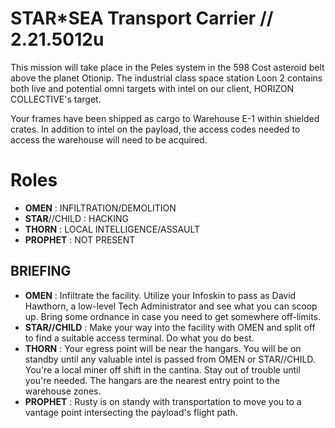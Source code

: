 # STAR\*SEA Transport Carrier // 2.21.5012u

This mission will take place in the Peles system in the 598 Cost asteroid belt above the planet Otionip. The industrial class space station Loon 2 contains both live and potential omni targets with intel on our client, HORIZON COLLECTIVE's target.

Your frames have been shipped as cargo to Warehouse E-1 within shielded crates. In addition to intel on the payload, the access codes needed to access the warehouse will need to be acquired.

# Roles

- **OMEN** : INFILTRATION/DEMOLITION
- **STAR**//CHILD : HACKING
- **THORN** : LOCAL INTELLIGENCE/ASSAULT
- **PROPHET** : NOT PRESENT

## BRIEFING

- **OMEN** : Infiltrate the facility. Utilize your Infoskin to pass as David Hawthorn, a low-level Tech Administrator and see what you can scoop up. Bring some ordnance in case you need to get somewhere off-limits.
- **STAR//CHILD** : Make your way into the facility with OMEN and split off to find a suitable access terminal. Do what you do best.
- **THORN** : Your egress point will be near the hangars. You will be on standby until any valuable intel is passed from OMEN or STAR//CHILD. You're a local miner off shift in the cantina. Stay out of trouble until you're needed. The hangars are the nearest entry point to the warehouse zones.
- **PROPHET** : Rusty is on standy with transportation to move you to a vantage point intersecting the payload's flight path.
